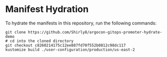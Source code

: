 # Manifest Hydration

To hydrate the manifests in this repository, run the following commands:

```shell
git clone https://github.com/Shirly8/argocon-gitops-promoter-hydrate-demo
# cd into the cloned directory
git checkout c8260214175c12ee887fd70f552b0812c98dc117
kustomize build ./user-configuration/production/us-east-2
```
